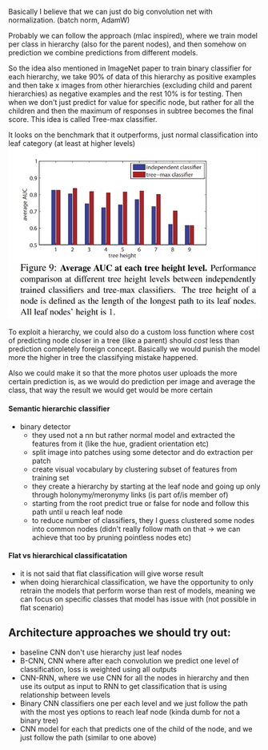 Basically I believe that we can just do big convolution net with normalization. (batch norm, AdamW)

Probably we can follow the approach (mlac inspired), where we train model per class in hierarchy (also for the parent nodes), and then somehow on prediction we combine predictions from different models.

So the idea also mentioned in ImageNet paper to train binary classifier for each hierarchy, we take 90% of data of this hierarchy as positive examples and then take x images from other hierarchies (excluding child and parent hierarchies) as negative examples and the rest 10% is for testing. Then when we don't just predict for value for specific node, but rather for all the children and then the maximum of responses in subtree becomes the final score. This idea is called Tree-max classifier.

It looks on the benchmark that it outperforms, just normal classification into leaf category (at least at higher levels)
![](assets/tree_level_acc.png)

To exploit a hierarchy, we could also do a custom loss function where cost of predicting node closer in a tree (like a parent) should _cost_ less than prediction completely foreign concept. Basically we would punish the model more the higher in tree the classifying mistake happened.

Also we could make it so that the more photos user uploads the more certain prediction is, as we would do prediction per image and average the class, that way the result we would get would be more certain

#### Semantic hierarchic classifier
- binary detector
  - they used not a nn but rather normal model and extracted the features from it (like the hue, gradient orientation etc)
  - split image into patches using some detector and do extraction per patch
  - create visual vocabulary by clustering subset of features from training set
  - they create a hierarchy by starting at the leaf node and going up only through holonymy/meronymy links (is part of/is member of)
  - starting from the root predict true or false for node and follow this path until u reach leaf node
  - to reduce number of classifiers, they I guess clustered some nodes into common nodes (didn't really follow math on that -> we can achieve that too by pruning pointless nodes etc)

#### Flat vs hierarchical classificatation
- it is not said that flat classification will give worse result
- when doing hierarchical classification, we have the opportunity to only retrain the models that perform worse than rest of models, meaning we can focus on specific classes that model has issue with (not possible in flat scenario)

## Architecture approaches we should try out:
- baseline CNN don't use hierarchy just leaf nodes
- B-CNN, CNN where after each convolution we predict one level of classification, loss is weighted using all outputs
- CNN-RNN, where we use CNN for all the nodes in hierarchy and then use its output as input to RNN to get classification that is using relationship between levels
- Binary CNN classifiers one per each level and we just follow the path with the most yes options to reach leaf node (kinda dumb for not a binary tree)
- CNN model for each that predicts one of the child of the node, and we just follow the path (similar to one above)

